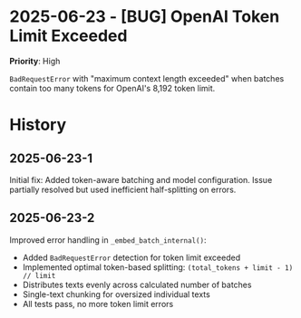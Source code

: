 # 2025-06-23 - [BUG] OpenAI Token Limit Exceeded
**Priority**: High

`BadRequestError` with "maximum context length exceeded" when batches contain too many tokens for OpenAI's 8,192 token limit.

# History

## 2025-06-23-1
Initial fix: Added token-aware batching and model configuration. Issue partially resolved but used inefficient half-splitting on errors.

## 2025-06-23-2
Improved error handling in `_embed_batch_internal()`:
- Added `BadRequestError` detection for token limit exceeded
- Implemented optimal token-based splitting: `(total_tokens + limit - 1) // limit`
- Distributes texts evenly across calculated number of batches
- Single-text chunking for oversized individual texts
- All tests pass, no more token limit errors